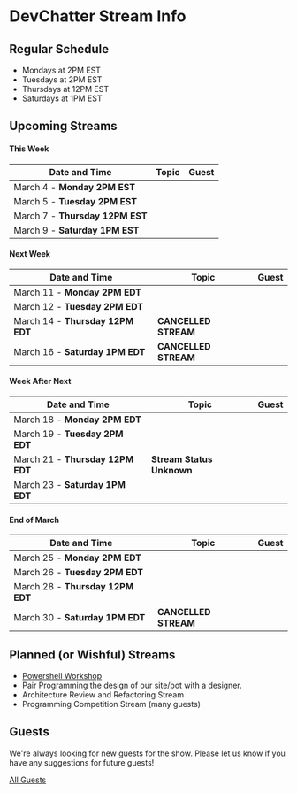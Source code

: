 # DevChatter Stream Info

## Regular Schedule

 - Mondays at 2PM EST
 - Tuesdays at 2PM EST
 - Thursdays at 12PM EST
 - Saturdays at 1PM EST
 

## Upcoming Streams

#### This Week

| Date and Time                   | Topic         | Guest         |
| ------------------------------- | ------------- | ------------- |
| March 4 - **Monday 2PM EST** |  |  |
| March 5 - **Tuesday 2PM EST** |  |  |
| March 7 - **Thursday 12PM EST** |  |  |
| March 9 - **Saturday 1PM EST** |  |  |

#### Next Week

| Date and Time                   | Topic         | Guest         |
| ------------------------------- | ------------- | ------------- |
| March 11 - **Monday 2PM EDT** |  |  |
| March 12 - **Tuesday 2PM EDT** |  |  |
| March 14 - **Thursday 12PM EDT** | **CANCELLED STREAM** |  |
| March 16 - **Saturday 1PM EDT** | **CANCELLED STREAM** |  |

#### Week After Next

| Date and Time                   | Topic         | Guest         |
| ------------------------------- | ------------- | ------------- |
| March 18 - **Monday 2PM EDT** |  |  |
| March 19 - **Tuesday 2PM EDT** |  |  |
| March 21 - **Thursday 12PM EDT** | **Stream Status Unknown** |  |
| March 23 - **Saturday 1PM EDT** |  |  |

#### End of March

| Date and Time                   | Topic         | Guest         |
| ------------------------------- | ------------- | ------------- |
| March 25 - **Monday 2PM EDT** |  |  |
| March 26 - **Tuesday 2PM EDT** |  |  |
| March 28 - **Thursday 12PM EDT** |  |  |
| March 30 - **Saturday 1PM EDT** | **CANCELLED STREAM** |  |


## Planned (or Wishful) Streams

 - [Powershell Workshop](https://github.com/DevChatter/StreamInfo/issues/11)
 - Pair Programming the design of our site/bot with a designer.
 - Architecture Review and Refactoring Stream
 - Programming Competition Stream (many guests)

## Guests

We're always looking for new guests for the show. Please let us know if you have any suggestions for future guests!
 
[All Guests](Guests.md)
